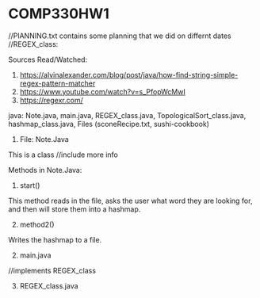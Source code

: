 # COMP330HW1

//PlANNING.txt contains some planning that we did on differnt dates
//REGEX_class:

Sources Read/Watched: 
1) https://alvinalexander.com/blog/post/java/how-find-string-simple-regex-pattern-matcher
2) https://www.youtube.com/watch?v=s_PfopWcMwI
3) https://regexr.com/



java: Note.java, main.java, REGEX_class.java, TopologicalSort_class.java, hashmap_class.java, Files (sconeRecipe.txt, sushi-cookbook)

1) File: Note.Java

This is a class
//include more info

Methods in Note.Java: 

1) start()

This method reads in the file, asks the user what word they are looking for, and then will store them into a hashmap.

2) method2()

Writes the hashmap to a file.

2) main.java


//implements REGEX_class


3) REGEX_class.java

